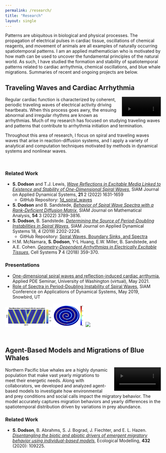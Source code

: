 ```yaml
---
permalink: /research/
title: "Research"
layout: single
---
```


Patterns are ubiquitous in biological and physical processes. The propagation of electrical pulses in cardiac tissue, oscillations of chemical reagents, and movement of animals are all examples of naturally occurring spatiotemporal patterns. I am an applied mathematician who is motivated by how math can be used to uncover the fundamental principles of the natural world. As such, I have studied the formation and stability of spatiotemporal patterns related to cardiac arrhythmia, chemical oscillations, and blue whale migrations. Summaries of recent and ongoing projects are below.

Traveling Waves and Cardiac Arrhythmia
---
<video width="25%"  style="float: right; margin-left: 1em;"  controls autoplay>
  <source src="/images/karma_re1p2_d16.mp4" type="video/mp4">
</video>
Regular cardiac function is characterized by coherent, periodic traveling waves of electrical activity driving heartbeats. When this process goes awry, the ensuing abnormal and irregular rhythms are known as arrhythmias. Much of my research has focused on studying traveling waves and patterns that contribute to arrhythmia initiation and termination.


Throughout this area of research, I focus on spiral and traveling waves waves that arise in reaction-diffusion systems, and I apply a variety of analytical and computation techniques motivated by methods in dynamical systems and nonlinear waves.

<br>


### Related Work
- __S. Dodson__ and T.J. Lewis, [*Wave Reflections in Excitable Media Linked to Existence and Stability of One-Dimensional Spiral Waves*](https://doi.org/10.1137/21M1425025), SIAM Journal on Applied Dynamical Systems, __21__ 2 (2022) 1631-1659
  * GitHub Repository: [1d_spiral_waves](https://github.com/sdodson5/1d_spiral_waves)
- __S. Dodson__ and B. Sandstede, [*Behavior of Spiral Wave Spectra with a Rank-Deficient Diffusion Matrix*](https://doi.org/10.1137/21M1455917), SIAM Journal on Mathematical Analysis, __54__ 3 (2022) 3789-3816.
- __S. Dodson__, B. Sandstede. [*Determining the Source of Period-Doubling Instabilities in Spiral Waves*](https://epubs.siam.org/doi/10.1137/19M1264813), SIAM Journal on Applied Dynamical Systems 18, 4 (2019) 2202-2226.
  * GitHub Repository: [Spiral Waves, Boundary Sinks, and Spectra](https://github.com/sandstede-lab/Spiral-Waves-Boundary-Sinks-and-Spectra)
-  H.M. McNamara, __S. Dodson__, Y-L Huang, E.W. Miller, B. Sandstede, and A.E. Cohen. [*Geometry-Dependent Arrhythmias in Electrically Excitable Tissues*](doi.org/10.1016/j.cels.2018.08.013), Cell Systems __7__ 4 (2018) 359-370.



### Presentations
- [One-dimensional spiral waves and reflection-induced cardiac arrthymia](https://www.youtube.com/watch?v=NRbbmnZSfM4&t=35s), Applied PDE Seminar, University of Washington (virtual), May 2021.
- [Role of Spectra in Period-Doubling Instability of Spiral Waves](https://www.pathlms.com/siam/courses/11697/sections/14926/video_presentations/129770#), SIAM Conference on Applications of Dynamical Systems, May 2019, Snowbird, UT

<p float="center">
<img src="/images/ML_pic2.png" width="30%" />
<img src="/images/rossler_spiral_lineDefect.png" width="20%" />
<img src="/images/iOSHEK.png" width="40%" />
</p>

<br>




Agent-Based Models and Migrations of Blue Whales
---
<video width="30%"  style="float: right; margin-left: 1em;"  controls autoplay>
  <source src="/images/blueWhales_2008_transit_forage.mp4" type="video/mp4">
</video>
Northern Pacific blue whales are a highly dynamic population that make vast yearly migrations to meet their energetic needs. Along with collaborators, we developed and analyzed agent-based models to investigate how environmental and prey conditions and social calls impact the migratory behavior. The model accurately captures migration behaviors and yearly differences in the spatiotemporal distribution driven by variations in prey abundance.


### Related Work

- __S. Dodson__, B. Abrahms, S. J. Bograd, J. Fiechter, and E. L. Hazen. [*Disentangling the biotic and abiotic drivers of emergent migratory behavior using individual-based models*](https://www.sciencedirect.com/science/article/pii/S0304380020302957), Ecological Modelling, __432__ (2020): 109225.
